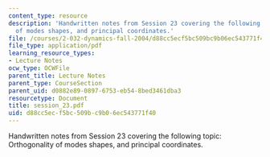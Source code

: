 ```yaml
---
content_type: resource
description: 'Handwritten notes from Session 23 covering the following topic: Orthogonality
  of modes shapes, and principal coordinates.'
file: /courses/2-032-dynamics-fall-2004/d88cc5ecf5bc509bc9b06ec543771f40_session_23.pdf
file_type: application/pdf
learning_resource_types:
- Lecture Notes
ocw_type: OCWFile
parent_title: Lecture Notes
parent_type: CourseSection
parent_uid: d0882e89-0897-6753-eb54-8bed3461dba3
resourcetype: Document
title: session_23.pdf
uid: d88cc5ec-f5bc-509b-c9b0-6ec543771f40
---
```

Handwritten notes from Session 23 covering the following topic: Orthogonality of modes shapes, and principal coordinates.

